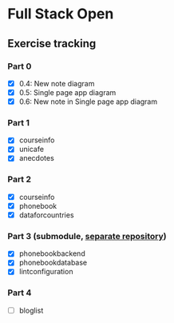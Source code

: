 # Full Stack Open

## Exercise tracking

### Part 0

- [x] 0.4: New note diagram
- [x] 0.5: Single page app diagram
- [x] 0.6: New note in Single page app diagram

### Part 1

- [x] courseinfo
- [x] unicafe
- [x] anecdotes

### Part 2

- [x] courseinfo
- [x] phonebook
- [x] dataforcountries

### Part 3 (submodule, [separate repository](https://github.com/chmromano/fullStackOpen-Part3))

- [x] phonebookbackend
- [x] phonebookdatabase
- [x] lintconfiguration

### Part 4

- [ ] bloglist
